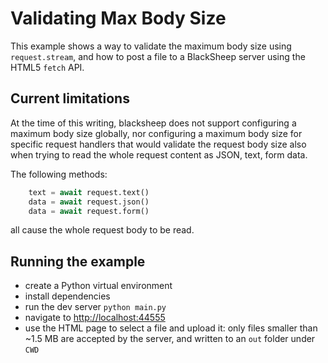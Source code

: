 # Validating Max Body Size
This example shows a way to validate the maximum body size using
`request.stream`, and how to post a file to a BlackSheep server using the HTML5
`fetch` API.

## Current limitations

At the time of this writing, blacksheep does not support configuring a maximum body size
globally, nor configuring a maximum body size for specific request handlers that would
validate the request body size also when trying to read the whole request content as
JSON, text, form data.

The following methods:

```python
    text = await request.text()
    data = await request.json()
    data = await request.form()
```

all cause the whole request body to be read.

## Running the example

- create a Python virtual environment
- install dependencies
- run the dev server `python main.py`
- navigate to [http://localhost:44555](http://localhost:44555)
- use the HTML page to select a file and upload it: only files smaller than
  ~1.5 MB are accepted by the server, and written to an `out` folder under
  `CWD`
